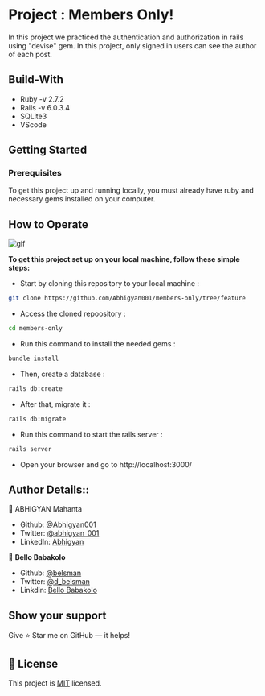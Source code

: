 # Project :  Members Only!
In this project we practiced the authentication and authorization in rails using "devise" gem. In this project, only signed in users can see the author of each post.

## Build-With

- Ruby -v 2.7.2
- Rails -v 6.0.3.4
- SQLite3
- VScode

## Getting Started

### Prerequisites

To get this project up and running locally, you must already have ruby and necessary gems installed on your computer.

## How to Operate

![gif](./images/ss.gif)

**To get this project set up on your local machine, follow these simple steps:**

- Start by cloning this repository to your local machine :

```bash
git clone https://github.com/Abhigyan001/members-only/tree/feature
```

- Access the cloned repoository :

```bash
cd members-only
```

- Run this command to install the needed gems :

```bash
bundle install
```

- Then, create a database :

```bash
rails db:create
```

- After that, migrate it :

```bash
rails db:migrate
```

- Run this command to start the rails server :

```bash
rails server
```

- Open your browser and go to http://localhost:3000/


## Author Details::

👤 ABHIGYAN Mahanta

- Github: [@Abhigyan001](https://github.com/Abhigyan001)
- Twitter: [@abhigyan_001](https://twitter.com/abhigyan_001)
- LinkedIn: [Abhigyan](https://www.linkedin.com/in/abhigyan-mahanta-b49799145/)

👤 **Bello Babakolo**

- Github: [@belsman](https://github.com/belsman)
- Twitter: [@d_belsman](https://twitter.com/d_belsman)
- Linkdin: [Bello Babakolo](https://www.linkedin.com/in/bello-babakolo-b23b17145/)


## Show your support

Give ⭐ Star me on GitHub — it helps!

## 📝 License

This project is [MIT](lic.url) licensed.   
